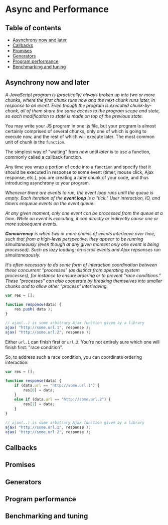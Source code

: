 # Async and Performance

## Table of contents
- [Asynchrony now and later](#asynchrony-now-and-later)  
- [Callbacks](#callbacks)  
- [Promises](#promises)  
- [Generators](#generators)  
- [Program performance](#program-performance)  
- [Benchmarking and tuning](#benchmarking-and-tuning)  

## Asynchrony now and later

*A JavaScript program is (practically) always broken up into two or more chunks, where the first chunk runs now and the next chunk runs later, in response to an event. Even though the program is executed chunk-by-chunk, all of them share the same access to the program scope and state, so each modification to state is made on top of the previous state.*

You may write your JS program in one .js file, but your program is almost certainly comprised of several chunks, only one of which is going to execute now, and the rest of which will execute later. The most common unit of chunk is the ```function```.

The simplest way of "waiting" from *now* until *later* is to use a function, commonly called a callback function.

Any time you wrap a portion of code into a ```function``` and specify that it should be executed in response to some event (timer, mouse click, Ajax response, etc.), you are creating a *later* chunk of your code, and thus introducing asynchrony to your program.

*Whenever there are events to run, the event loop runs until the queue is empty. Each iteration of the **event loop** is a "tick." User interaction, IO, and timers enqueue events on the event queue.*

*At any given moment, only one event can be processed from the queue at a time. While an event is executing, it can directly or indirectly cause one or more subsequent events.*

***Concurrency** is when two or more chains of events interleave over time, such that from a high-level perspective, they appear to be running simultaneously (even though at any given moment only one event is being processed). Such as lazy loading: on-scroll events and Ajax repsonses run simultaneaously.*

*It's often necessary to do some form of interaction coordination between these concurrent "processes" (as distinct from operating system processes), for instance to ensure ordering or to prevent "race conditions." These "processes" can also cooperate by breaking themselves into smaller chunks and to allow other "process" interleaving.*

```javascript 
var res = [];

function response(data) {
	res.push( data );
}

// ajax(..) is some arbitrary Ajax function given by a library
ajax( "http://some.url.1", response );
ajax( "http://some.url.2", response );
```
Either ```url.1``` can finish first or ```url.2```. You're not entirely sure which one will finish first: "race condition".

So, to address such a race condition, you can coordinate ordering interaction:
```javascript
var res = [];

function response(data) {
	if (data.url == "http://some.url.1") {
		res[0] = data;
	}
	else if (data.url == "http://some.url.2") {
		res[1] = data;
	}
}

// ajax(..) is some arbitrary Ajax function given by a library
ajax( "http://some.url.1", response );
ajax( "http://some.url.2", response );
```

## Callbacks

## Promises

## Generators

## Program performance

## Benchmarking and tuning


